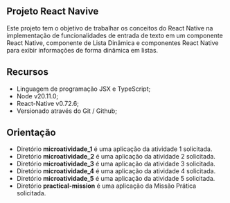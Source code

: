 ## Projeto React Navive

Este projeto tem o objetivo de trabalhar os conceitos do React Native na implementação de funcionalidades de entrada de texto em um componente React Native, componente de Lista Dinâmica e componentes React Native para exibir informações de forma dinâmica em listas.

## Recursos

- Linguagem de programação JSX e TypeScript; 
- Node v20.11.0;
- React-Native v0.72.6; 
- Versionado através do Git / Github; 


## Orientação

* Diretório **microatividade_1** é uma aplicação da atividade 1 solicitada.
* Diretório **microatividade_2** é uma aplicação da atividade 2 solicitada.
* Diretório **microatividade_3** é uma aplicação da atividade 3 solicitada.
* Diretório **microatividade_4** é uma aplicação da atividade 4 solicitada.
* Diretório **microatividade_5** é uma aplicação da atividade 5 solicitada.
* Diretório **practical-mission** é uma aplicação da Missão Prática solicitada.
